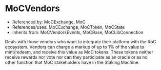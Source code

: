 # MoCVendors

- Referenced by: MoCExchange, MoC
- References/uses: MoCExchange, MoCToken, MoCState
- Inherits from: MoCVendorsEvents, MoCBase, MoCLibConnection

Deals with those vendors who want to integrate their platform with the RoC ecosystem. Vendors can charge a markup of up to 1% of the value to mint/redeem, and receive this value as MoC tokens. These tokens neither receive rewards nor vote nor can they participate as an oracle or as
no other function that MoC stakeholders have in the Staking Machine.
